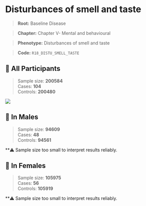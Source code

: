 # Disturbances of smell and taste

> **Root:** Baseline Disease  

> **Chapter:** Chapter V- Mental and behavioural  

> **Phenotype:** Disturbances of smell and taste  

> **Code:** `R18_DISTU_SMELL_TASTE`

## 🧪 All Participants  
> Sample size: **200584**  
> Cases: **104**  
> Controls: **200480**
<img src="/Disease/Figures/ALL/Incidence/R18_DISTU_SMELL_TASTE.png"/>
<CsvTable src="/public/Disease/Data/ALL/Incidence/COX_R18_DISTU_SMELL_TASTE.csv" label="🔍 View full results" />

## 👨 In Males  
> Sample size: **94609**  
> Cases: **48**  
> Controls: **94561**

**⚠️ Sample size too small to interpret results reliably.


## 👩 In Females  
> Sample size: **105975**  
> Cases: **56**  
> Controls: **105919**

**⚠️ Sample size too small to interpret results reliably.

